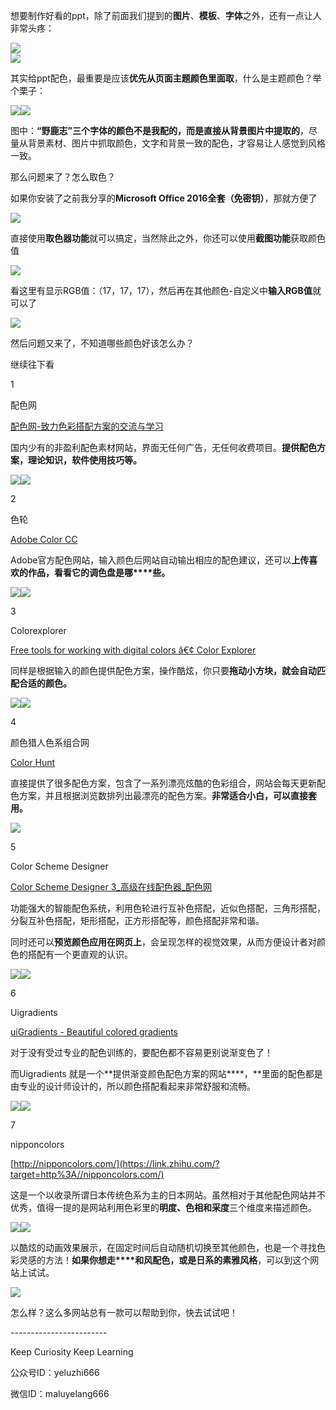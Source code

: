 想要制作好看的ppt，除了前面我们提到的**图片**、**模板**、**字体**之外，还有一点让人非常头疼：

![](undefined)  
![](https://pic4.zhimg.com/v2-ee28166fb5911d607a23ba6748804867_r.jpg)

其实给ppt配色，最重要是应该**优先从页面主题颜色里面取**，什么是主题颜色？举个栗子：

![](https://pic4.zhimg.com/v2-b0e66c76f61f31c112c24cc748a35ba7_r.jpg)![](https://pic3.zhimg.com/v2-a9988f277238db032a86187804b73f92_r.jpg)

图中：**“野鹿志”**三个字体的颜色不是我配的，而是**直接从背景图片中提取的**，尽量从背景素材、图片中抓取颜色，文字和背景一致的配色，才容易让人感觉到风格一致。

那么问题来了？怎么取色？  

如果你安装了之前我分享的**Microsoft Office 2016全套（免密钥）**，那就方便了

![](https://pic4.zhimg.com/v2-d308d4be6d2fda74428f225fb3496ef7_r.jpg)

直接使用**取色器功能**就可以搞定，当然除此之外，你还可以使用**截图功能**获取颜色值

![](https://pic4.zhimg.com/v2-6544cfc5fcb03dd4f6f515b804ffa877_r.jpg)

看这里有显示RGB值：（17，17，17），然后再在其他颜色-自定义中**输入RGB值**就可以了

![](https://pic2.zhimg.com/v2-23525c9473b0b9e046d3b08fcc3d758d_r.jpg)

然后问题又来了，不知道哪些颜色好该怎么办？

继续往下看

1  

配色网

[配色网-致力色彩搭配方案的交流与学习](https://link.zhihu.com/?target=http%3A//www.peise.net/)

国内少有的非盈利配色素材网站，界面无任何广告，无任何收费项目。**提供配色方案，理论知识，软件使用技巧等。**

![](https://pic4.zhimg.com/v2-168930df0cac32a24920dfeead5cb6ff_r.jpg)![](https://pic1.zhimg.com/v2-36d2bcc2c30b02d9e371d750cec41764_r.jpg)  

2  

色轮

[Adobe Color CC](https://link.zhihu.com/?target=https%3A//color.adobe.com/zh/create/color-wheel/)

Adobe官方配色网站，输入颜色后网站自动输出相应的配色建议，还可以**上传喜欢的作品，看看它的调色盘是哪****些。**

![](https://pic4.zhimg.com/v2-f536d77ce6c4aa552a5cdd930cce95e7_r.jpg)![](https://pic2.zhimg.com/v2-467578e47ede4f0e6179e863317722d9_r.jpg)

3  

Colorexplorer

[Free tools for working with digital colors â€¢ Color Explorer](https://link.zhihu.com/?target=http%3A//colorexplorer.com/)

同样是根据输入的颜色提供配色方案，操作酷炫，你只要**拖动小方块，就会自动匹配合适的颜色。**

![](https://pic1.zhimg.com/v2-3e49a5f54a809ad45e7e2beeab4a37c4_r.jpg)![](https://pic2.zhimg.com/v2-6c9c990ef18ce05ad9860a2fd353b4e1_r.jpg)

4  

颜色猎人色系组合网

[Color Hunt](https://link.zhihu.com/?target=http%3A//colorhunt.co/)

直接提供了很多配色方案，包含了一系列漂亮炫酷的色彩组合，网站会每天更新配色方案，并且根据浏览数排列出最漂亮的配色方案。**非常适合小白，可以直接套用。**

![](https://pic3.zhimg.com/v2-d5617a50d5e8a893243a6116a82a62fe_r.jpg)

5  

Color Scheme Designer

[Color Scheme Designer 3\_高级在线配色器\_配色网](https://link.zhihu.com/?target=http%3A//www.peise.net/tools/web/%23)

功能强大的智能配色系统，利用色轮进行互补色搭配，近似色搭配，三角形搭配，分裂互补色搭配，矩形搭配，正方形搭配等，颜色搭配非常和谐。

同时还可以**预览颜色应用在网页上**，会呈现怎样的视觉效果，从而方便设计者对颜色的搭配有一个更直观的认识。  

![](https://pic1.zhimg.com/v2-8f33067930ca06e60e0357faad190a14_r.jpg)![](https://pic3.zhimg.com/v2-83ece34541bddacbb4318bd565152c1e_r.jpg)

6  

Uigradients

[uiGradients - Beautiful colored gradients](https://link.zhihu.com/?target=http%3A//uigradients.com/)

对于没有受过专业的配色训练的，要配色都不容易更别说渐变色了！

而Uigradients 就是一个**提供渐变颜色配色方案的网站****，**里面的配色都是由专业的设计师设计的，所以颜色搭配看起来非常舒服和流畅。  

![](https://pic3.zhimg.com/v2-b16fd101f4d6d8e64281335ef311f842_r.jpg)![](https://pic3.zhimg.com/v2-176d1205734018bc47ed15ed20499666_r.jpg)

7

nipponcolors

[http://nipponcolors.com/](https://link.zhihu.com/?target=http%3A//nipponcolors.com/)

这是一个以收录所谓日本传统色系为主的日本网站。虽然相对于其他配色网站并不优秀，值得一提的是网站利用色彩里的**明度、色相和采度**三个维度来描述颜色。

![](https://pic1.zhimg.com/v2-9c362e002c6c5aa83dc16fe6f2e29844_r.jpg)![](https://pic2.zhimg.com/v2-12d4a539efde25e36540c80cc6600ddd_r.jpg)

以酷炫的动画效果展示，在固定时间后自动随机切换至其他颜色，也是一个寻找色彩灵感的方法！**如果你想走****和风配色，或是日系的素雅风格**，可以到这个网站上试试。

![](undefined)

怎么样？这么多网站总有一款可以帮助到你，快去试试吧！  

\------------------------

Keep Curiosity Keep Learning

公众号ID：yeluzhi666

微信ID：maluyelang666